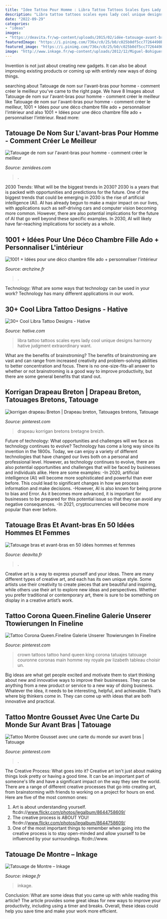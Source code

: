 ```yaml
---
title: "Idee Tattoo Pour Homme : Libra Tattoo Tattoos Scales Eyes Lady Cool Unique Designs Harmony Hative Judgment Extraordinary Want"
description: "Libra tattoo tattoos scales eyes lady cool unique designs harmony hative judgment extraordinary want"
date: "2022-09-29"
categories:
- "ideas"
images:
- "https://deavita.fr/wp-content/uploads/2015/02/idée-tatouage-avant-bras-femme-graphique-abstrait.jpg"
featuredImage: "https://i.pinimg.com/736x/c0/25/b0/c025b0df5cc77264490bbff1fdd8b7df.jpg"
featured_image: "https://i.pinimg.com/736x/c0/25/b0/c025b0df5cc77264490bbff1fdd8b7df.jpg"
image: "http://www.inkage.fr/wp-content/uploads/2012/12/Miguel-Bohigues-tatouage-inkage-11.jpg"
---
```



Invention is not just about creating new gadgets. It can also be about improving existing products or coming up with entirely new ways of doing things.

	

		
searching about Tatouage de nom sur l&#039;avant-bras pour homme - comment créer le meilleur you've came to the right page. We have 8 Images about Tatouage de nom sur l&#039;avant-bras pour homme - comment créer le meilleur like Tatouage de nom sur l&#039;avant-bras pour homme - comment créer le meilleur, 1001 + Idées pour une déco chambre fille ado + personnaliser l&#039;intérieur and also 1001 + Idées pour une déco chambre fille ado + personnaliser l&#039;intérieur. Read more:
		
    
## Tatouage De Nom Sur L&#039;avant-bras Pour Homme - Comment Créer Le Meilleur

<img loading=lazy src="https://zenidees.com/wp-content/uploads/2021/01/tatouage-prenom-avant-bras-homme-21-scaled.jpg" onerror="this.onerror=null;this.src='https://tse3.mm.bing.net/th?id=OIP.XBx5VKdPoFcX4h7A_21I9QHaFj&amp;pid=15.1';" alt="Tatouage de nom sur l&#039;avant-bras pour homme - comment créer le meilleur">

_Source: zenidees.com_

>. 

	

2030 Trends: What will be the biggest trends in 2030?
2030 is a years that is packed with opportunities and predictions for the future. One of the biggest trends that could be emerging in 2030 is the rise of artificial intelligence (AI). AI has already begun to make a major impact on our lives, with applications such as self-driving cars and computer vision becoming more common. However, there are also potential implications for the future of AI that go well beyond these specific examples. In 2030, AI will likely have far-reaching implications for society as a whole.

    
## 1001 + Idées Pour Une Déco Chambre Fille Ado + Personnaliser L&#039;intérieur

<img loading=lazy src="https://archzine.fr/wp-content/uploads/2018/05/murs-de-chambre-ado-verts-a-pois-roses-et-vert-fluo-tete-de-lit-en-métal-ert-fluo-meuble-de-rangement-blanc-déco-chambre-ado-fille-1.jpg" onerror="this.onerror=null;this.src='https://tse3.mm.bing.net/th?id=OIP.mwngc1Ks_jINySYIiSGntwHaK2&amp;pid=15.1';" alt="1001 + Idées pour une déco chambre fille ado + personnaliser l&#039;intérieur">

_Source: archzine.fr_

>. 

	

Technology: What are some ways that technology can be used in your work?
Technology has many different applications in our work.

    
## 30+ Cool Libra Tattoo Designs - Hative

<img loading=lazy src="https://hative.com/wp-content/uploads/2014/03/libra-tattoos/21-lady-judgment-tattoo.jpg" onerror="this.onerror=null;this.src='https://tse2.mm.bing.net/th?id=OIP.50ZHg8zCAjssdltljdIpsgHaE8&amp;pid=15.1';" alt="30+ Cool Libra Tattoo Designs - Hative">

_Source: hative.com_

>libra tattoo tattoos scales eyes lady cool unique designs harmony hative judgment extraordinary want. 

	

What are the benefits of brainstroming?
The benefits of brainstroming are vast and can range from increased creativity and problem-solving abilities to better concentration and focus. There is no one-size-fits-all answer to whether or not brainstroming is a good way to improve productivity, but there are some general benefits that stand out.

    
## Korrigan Drapeau Breton | Drapeau Breton, Tatouages Bretons, Tatouage

<img loading=lazy src="https://i.pinimg.com/736x/1f/38/18/1f3818d091490063f6b5e8c83460f2d0--pinterest.jpg" onerror="this.onerror=null;this.src='https://tse4.mm.bing.net/th?id=OIP.svwRxZP7oSfIwO732fKMhgHaJ3&amp;pid=15.1';" alt="korrigan drapeau Breton | Drapeau breton, Tatouages bretons, Tatouage">

_Source: pinterest.com_

>drapeau korrigan bretons bretagne breizh. 

	

Future of technology: What opportunities and challenges will we face as technology continues to evolve?
Technology has come a long way since its invention in the 1800s. Today, we can enjoy a variety of different technologies that have changed our lives both on a personal and professional level. However, as technology continues to evolve, there are also potential opportunities and challenges that will be faced by businesses and individuals alike. Here are some examples: 
-In 2020, artificial intelligence (AI) will become more sophisticated and powerful than ever before. This could lead to significant changes in how we process information and make decisions. 
-However, AI is also known for being prone to bias and Error. As it becomes more advanced, it is important for businesses to be prepared for this potential issue so that they can avoid any negative consequences. 
-In 2021, cryptocurrencies will become more popular than ever before.

    
## Tatouage Bras Et Avant-bras En 50 Idées Hommes Et Femmes

<img loading=lazy src="https://deavita.fr/wp-content/uploads/2015/02/idée-tatouage-avant-bras-femme-graphique-abstrait.jpg" onerror="this.onerror=null;this.src='https://tse2.mm.bing.net/th?id=OIP.d7asvtAPy9nN8BO5dbYfGAHaJ4&amp;pid=15.1';" alt="Tatouage bras et avant-bras en 50 idées hommes et femmes">

_Source: deavita.fr_

>. 

	

Creative art is a way to express yourself and your ideas. There are many different types of creative art, and each has its own unique style. Some artists use their creativity to create pieces that are beautiful and inspiring, while others use their art to explore new ideas and perspectives. Whether you prefer traditional or contemporary art, there is sure to be something on display in a creative artist’s work.

    
## Tattoo Corona Queen.Fineline Galerie Unserer Ttowierungen In Fineline

<img loading=lazy src="https://i.pinimg.com/736x/74/6b/4c/746b4c36a7be2c84eea1c335c2fb8050.jpg" onerror="this.onerror=null;this.src='https://tse1.mm.bing.net/th?id=OIP.-bqG23GWlI6xtoDMrI8ogwHaHa&amp;pid=15.1';" alt="Tattoo Corona Queen.Fineline Galerie Unserer Ttowierungen In Fineline">

_Source: pinterest.com_

>crown tattoos tattoo hand queen king corona tatuajes tatouage couronne coronas main homme rey royale pw lizabeth tableau choisir un. 

	

Big ideas are what get people excited and motivate them to start thinking about new and innovative ways to improve their businesses. They can be anything from a new product or service to a new way of doing business. Whatever the idea, it needs to be interesting, helpful, and achievable. That’s where big thinkers come in. They can come up with ideas that are both innovative and practical.

    
## Tattoo Montre Gousset Avec Une Carte Du Monde Sur Avant Bras | Tatouage

<img loading=lazy src="https://i.pinimg.com/736x/c0/25/b0/c025b0df5cc77264490bbff1fdd8b7df.jpg" onerror="this.onerror=null;this.src='https://tse1.mm.bing.net/th?id=OIP.k3J5PmllDPpbqVhVfFOk0QHaHx&amp;pid=15.1';" alt="Tattoo Montre Gousset avec une carte du monde sur avant bras | Tatouage">

_Source: pinterest.com_

>. 

	

The Creative Process: What goes into it?
Creative art isn't just about making things look pretty or having a good time. It can be an important part of someone's life and have a significant impact on the way they see the world. There are a range of different creative processes that go into creating art, from brainstorming with friends to working on a project for hours on end. Here are five of the most common ones: 
1) Art is about understanding yourself. ftcdn://www.flickr.com/photos/legalbum/8644758609/
2) The creative process is ABOUT YOU! ftcdn://www.flickr.com/photos/legalbum/8644758609/
3) One of the most important things to remember when going into the creative process is to stay open-minded and allow yourself to be influenced by your surroundings. ftcdn://www.

    
## Tatouage De Montre – Inkage

<img loading=lazy src="http://www.inkage.fr/wp-content/uploads/2012/12/Miguel-Bohigues-tatouage-inkage-11.jpg" onerror="this.onerror=null;this.src='https://tse2.mm.bing.net/th?id=OIP.JQuD_koBCVFP0MtD3YwufgHaJ4&amp;pid=15.1';" alt="Tatouage de Montre – Inkage">

_Source: inkage.fr_

>inkage. 

	

Conclusion: What are some ideas that you came up with while reading this article?
The article provides some great ideas for new ways to improve your productivity, including using a timer and breaks. Overall, these ideas could help you save time and make your work more efficient.

